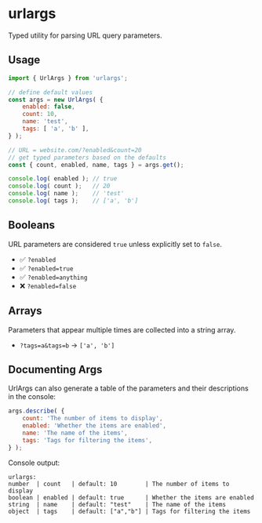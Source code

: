 # urlargs

Typed utility for parsing URL query parameters.

## Usage

```javascript
import { UrlArgs } from 'urlargs';

// define default values
const args = new UrlArgs( {
	enabled: false,
	count: 10,
	name: 'test',
	tags: [ 'a', 'b' ],
} );

// URL = website.com/?enabled&count=20
// get typed parameters based on the defaults
const { count, enabled, name, tags } = args.get();

console.log( enabled ); // true
console.log( count );   // 20
console.log( name );    // 'test'
console.log( tags );    // ['a', 'b']
```

## Booleans

URL parameters are considered `true` unless explicitly set to `false`.
  - ✅ `?enabled`
  - ✅ `?enabled=true`  
  - ✅ `?enabled=anything`
  - ❌ `?enabled=false`

## Arrays

Parameters that appear multiple times are collected into a string array.
  - `?tags=a&tags=b` → `['a', 'b']`

## Documenting Args

UrlArgs can also generate a table of the parameters and their descriptions in the console:

```javascript
args.describe( {
	count: 'The number of items to display',
	enabled: 'Whether the items are enabled',
	name: 'The name of the items',
	tags: 'Tags for filtering the items',
} );
```

Console output:

```
urlargs:
number  | count   | default: 10        | The number of items to display
boolean | enabled | default: true      | Whether the items are enabled
string  | name    | default: "test"    | The name of the items
object  | tags    | default: ["a","b"] | Tags for filtering the items
```
